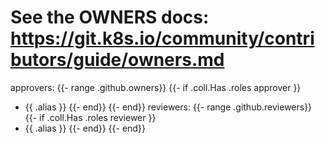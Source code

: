 # See the OWNERS docs: https://git.k8s.io/community/contributors/guide/owners.md
approvers:
{{- range .github.owners}}
{{- if .coll.Has .roles approver }}
- {{ .alias }}
{{- end}}
{{- end}}
reviewers:
{{- range .github.reviewers}}
{{- if .coll.Has .roles reviewer }}
- {{ .alias }}
{{- end}}
{{- end}}